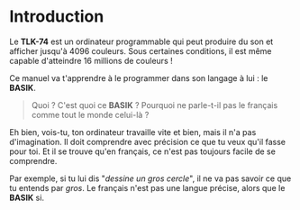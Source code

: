 # Introduction

Le __TLK-74__ est un ordinateur programmable qui peut produire du son et afficher jusqu'à 4096 couleurs. Sous certaines conditions, il est même capable d'atteindre 16 millions de couleurs !

Ce manuel va t'apprendre à le programmer dans son langage à lui : le __BASIK__.

> Quoi ? C'est quoi ce __BASIK__ ? Pourquoi ne parle-t-il pas le français comme tout le monde celui-là ?

Eh bien, vois-tu, ton ordinateur travaille vite et bien, mais il n'a pas d'imagination. Il doit comprendre avec précision ce que tu veux qu'il fasse pour toi. Et il se trouve qu'en français, ce n'est pas toujours facile de se comprendre.

Par exemple, si tu lui dis "_dessine un gros cercle_", il ne va pas savoir ce que tu entends par _gros_. Le français n'est pas une langue précise, alors que le __BASIK__ si.

